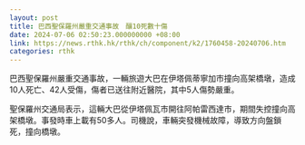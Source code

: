```yaml
---
layout: post
title: 巴西聖保羅州嚴重交通事故　釀10死數十傷
date: 2024-07-06 02:50:23.000000000 +08:00
link: https://news.rthk.hk/rthk/ch/component/k2/1760458-20240706.htm
categories: rthk
---
```


巴西聖保羅州嚴重交通事故，一輛旅遊大巴在伊塔佩蒂寧加市撞向高架橋墩，造成10人死亡、42人受傷，傷者已送往附近醫院，其中5人傷勢嚴重。

聖保羅州交通局表示，這輛大巴從伊塔佩瓦市開往阿帕雷西達市，期間失控撞向高架橋墩。事發時車上載有50多人。司機說，車輛突發機械故障，導致方向盤鎖死，撞向橋墩。
